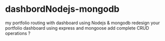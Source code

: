 # dashbordNodejs-mongodb
my portfolio routing with dashboard using Nodejs &amp; mongodb
redesign your portfolio dashboard using express and mongoose add complete CRUD operations ?
